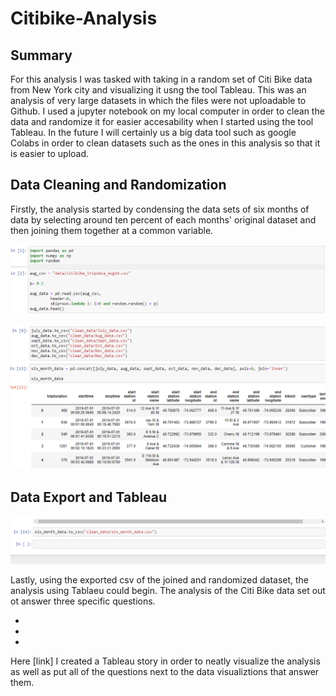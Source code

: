 # Citibike-Analysis

## Summary
For this analysis I was tasked with taking in a random set of Citi Bike data from New York city and visualizing it usng the tool Tableau. This was an analysis of very large datasets in which the files were not uploadable to Github. I used a jupyter notebook on my local computer in order to clean the data and randomize it for easier accesability when I started using the tool Tableau. In the future I will certainly us a big data tool such as google Colabs in order to clean datasets such as the ones in this analysis so that it is easier to upload.

## Data Cleaning and Randomization

Firstly, the analysis started by condensing the data sets of six months of data by selecting around ten percent of each months' original dataset and then joining them together at a common variable.

![Clean Data](./screen/citi_sample.png?raw=true "Clean Data")

![Join Data](./screen/six_join.png?raw=true "Join Data")

## Data Export and Tableau

![export](./screen/export.png?raw=true "export")

Lastly, using the exported csv of the joined and randomized dataset, the analysis using Tablaeu could begin. The analysis of the Citi Bike data set out ot answer three specific questions.

*

*

*

Here [link] I created a Tableau story in order to neatly visualize the analysis as well as put all of the questions next to the data visualiztions that answer them.